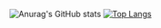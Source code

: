 ![Anurag's GitHub stats](https://github-readme-stats.vercel.app/api?username=oscarraichert&show_icons=true&theme=tokyonight )
[![Top Langs](https://github-readme-stats.vercel.app/api/top-langs/?username=oscarraichert&layout=compact&theme=tokyonight )](https://github.com/anuraghazra/github-readme-stats)
